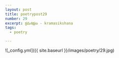```yaml
---
layout: post
title: poetrypost29
number: 29
excerpt: క్రమశిక్షణ - kramasikshana
tags:
  - poetry

---
```




![_config.yml]({{ site.baseurl }}/images/poetry/29.jpg)

